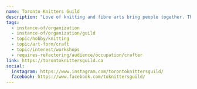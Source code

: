 ```yaml
---
name: Toronto Knitters Guild
description: "Love of knitting and fibre arts bring people together. The Toronto Knitters Guild advances this art and community, with benefits that reach far beyond. Members are inter-generational, come from a wide variety of backgrounds, and range in knitting skills from novice to master knitter. The guild hosts monthly meetings from September to June, workshops, and the annual Knitters Frolic fibre festival."
tags:
  - instance-of/organization
  - instance-of/organization/guild
  - topic/hobby/knitting
  - topic/art-form/craft
  - topic/interest/workshops
  - requires-refactoring/audience/occupation/crafter
link: https://torontoknittersguild.ca
social:
  instagram: https://www.instagram.com/torontoknittersguild/
  facebook: https://www.facebook.com/toknittersguild/
---
```

